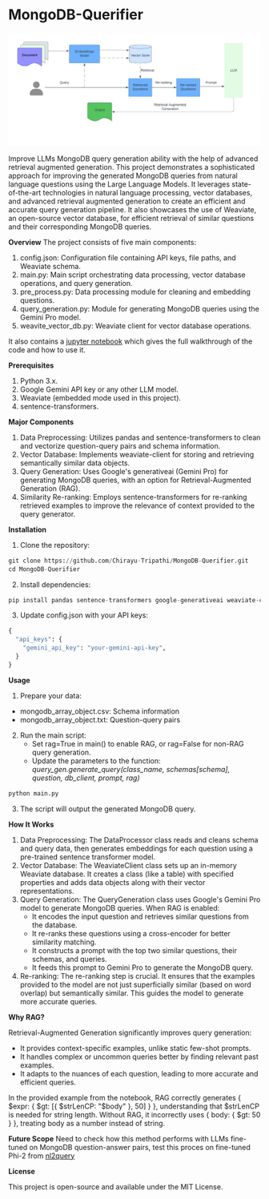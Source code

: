 # MongoDB-Querifier
<p align="center">
<img src="images/workflow.png?raw=true" alt="GPT-Architecture" width="800"/>
</p>

Improve LLMs MongoDB query generation ability with the help of advanced retrieval augmented generation.
This project demonstrates a sophisticated approach for improving the generated MongoDB queries from natural language questions using the Large Language Models. It leverages state-of-the-art technologies in natural language processing, vector databases, and advanced retrieval augmented generation to create an efficient and accurate query generation pipeline. It also showcases the use of Weaviate, an open-source vector database, for efficient retrieval of similar questions and their corresponding MongoDB queries.

**Overview**
The project consists of five main components:

1. config.json: Configuration file containing API keys, file paths, and Weaviate schema.
2. main.py: Main script orchestrating data processing, vector database operations, and query generation.
3. pre_process.py: Data processing module for cleaning and embedding questions.
4. query_generation.py: Module for generating MongoDB queries using the Gemini Pro model.
5. weavite_vector_db.py: Weaviate client for vector database operations.

It also contains a [jupyter notebook](./notebook.ipynb) which gives the full walkthrough of the code and how to use it.

**Prerequisites**

1. Python 3.x.
2. Google Gemini API key or any other LLM model.
3. Weaviate (embedded mode used in this project).
4. sentence-transformers.

**Major Components**

1. Data Preprocessing: Utilizes pandas and sentence-transformers to clean and vectorize question-query pairs and schema information.
2. Vector Database: Implements weaviate-client for storing and retrieving semantically similar data objects.
3. Query Generation: Uses Google's generativeai (Gemini Pro) for generating MongoDB queries, with an option for Retrieval-Augmented Generation (RAG).
4. Similarity Re-ranking: Employs sentence-transformers for re-ranking retrieved examples to improve the relevance of context provided to the query generator.

**Installation**

1. Clone the repository:
```python
git clone https://github.com/Chirayu-Tripathi/MongoDB-Querifier.git
cd MongoDB-Querifier

```

2. Install dependencies:
```python
pip install pandas sentence-transformers google-generativeai weaviate-client
```

3. Update config.json with your API keys:
```python
{
  "api_keys": {
    "gemini_api_key": "your-gemini-api-key",
  }
}
```
**Usage**
1. Prepare your data:

* mongodb_array_object.csv: Schema information
* mongodb_array_object.txt: Question-query pairs

2. Run the main script:
    * Set rag=True in main() to enable RAG, or rag=False for non-RAG query generation.
    * Update the parameters to the function: *query_gen.generate_query(class_name, schemas[schema], question, db_client, prompt, rag)*

```python
python main.py
```

3. The script will output the generated MongoDB query.

**How It Works**

1. Data Preprocessing: The DataProcessor class reads and cleans schema and query data, then generates embeddings for each question using a pre-trained sentence transformer model.
2. Vector Database: The WeaviateClient class sets up an in-memory Weaviate database. It creates a class (like a table) with specified properties and adds data objects along with their vector representations.
3. Query Generation: The QueryGeneration class uses Google's Gemini Pro model to generate MongoDB queries. When RAG is enabled:
    * It encodes the input question and retrieves similar questions from the database.
    * It re-ranks these questions using a cross-encoder for better similarity matching.
    * It constructs a prompt with the top two similar questions, their schemas, and queries.
    * It feeds this prompt to Gemini Pro to generate the MongoDB query.
4. Re-ranking: The re-ranking step is crucial. It ensures that the examples provided to the model are not just superficially similar (based on word overlap) but semantically similar. This guides the model to generate more accurate queries.

**Why RAG?**

Retrieval-Augmented Generation significantly improves query generation:
 * It provides context-specific examples, unlike static few-shot prompts.
 * It handles complex or uncommon queries better by finding relevant past examples.
 * It adapts to the nuances of each question, leading to more accurate and efficient queries.

In the provided example from the notebook, RAG correctly generates { $expr: { $gt: [{ $strLenCP: "$body" }, 50] } }, understanding that $strLenCP is needed for string length. Without RAG, it incorrectly uses { body: { $gt: 50 } }, treating body as a number instead of string.

**Future Scope**
Need to check how this method performs with LLMs fine-tuned on MongoDB question-answer pairs, test this proces on fine-tuned Phi-2 from [nl2query](https://github.com/Chirayu-Tripathi/nl2query)

**License**

This project is open-source and available under the MIT License.